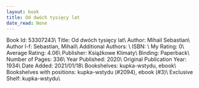 ```yaml
---
layout: book
title: Od dwóch tysięcy lat
date_read: None
---
```


Book Id: 53307243\ 
Title: Od dwóch tysięcy lat\ 
Author: Mihail Sebastian\ 
Author l-f: Sebastian, Mihail\ 
Additional Authors: \ 
ISBN: \ 
My Rating: 0\ 
Average Rating: 4.06\ 
Publisher: Książkowe Klimaty\ 
Binding: Paperback\ 
Number of Pages: 336\ 
Year Published: 2020\ 
Original Publication Year: 1934\ 
Date Added: 2021/01/18\ 
Bookshelves: kupka-wstydu, ebook\ 
Bookshelves with positions: kupka-wstydu (#2094), ebook (#3)\ 
Exclusive Shelf: kupka-wstydu\ 

